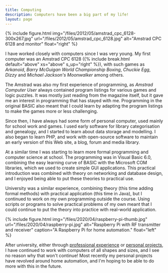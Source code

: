 ```yaml
---
title: Computing
description: Computers have been a big part of my life!
layout: page
---
```


{% include figure.html img="/files/2012/05/amstrad_cpc_6128-300x267.jpg" url="/files/2012/05/amstrad_cpc_6128.jpg" alt="Amstrad CPC 6128 and monitor" float="right" %}

I have worked closely with computers since I was very young. My first computer was an Amstrad CPC 6128 ({% include break.html default="above" xs="above" s_up="right" %}), with such games as _Arkanoid_, _Barry McGuigan World Championship Boxing_, _Chuckie Egg_, _Dizzy_ and _Michael Jackson's Moonwalker_ among others.

The Amstrad was also my first experience of programming, as _Amstrad Computer User_ always contained program listings for various games and logic puzzles. It was mostly just reading from the magazine itself, but it gave me an interest in programming that has stayed with me. Programming in the original BASIC also meant that I could learn by adapting the program listings to make the games more or less challenging.

Since then, I have always had some form of personal computer, used mainly for school work and games. I used early software for library categorisation and genealogy, and I started to learn about data storage and modelling. I also began to learn PHP, and work with open-source software to maintain an early version of this Web site, a blog, forum and media library.

At a similar time I was starting to learn more formal programming and computer science at school. The programming was in Visual Basic 6.0, combining the easy learning curve of BASIC with the Microsoft COM libraries, which we used to create simple GUI applications. This practical introduction was combined with theory on networking and database design, and I enjoyed being able to put these theories to practical use.

University was a similar experience, combining theory (this time adding formal methods) with practical application (this time in Java), but I continued to work on my own programming outside the course. Using scripts or programs to solve practical problems of my own meant that I could continue to put the theory into practice with real-world application.

{% include figure.html img="/files/2020/04/raspberry-pi-thumb.jpg" url="/files/2020/04/raspberry-pi.jpg" alt="Raspberry Pi with RF transmitter and receiver" caption="A Raspberry Pi for home automation." float="left" %}

After university, either through [professional experience](/cv/) or [personal projects](/projects/), I have continued to work with computers of all shapes and sizes, and I see no reason why that won't continue! Most recently my personal projects have revolved around home automation, and I'm hoping to be able to do more with this in the future.
